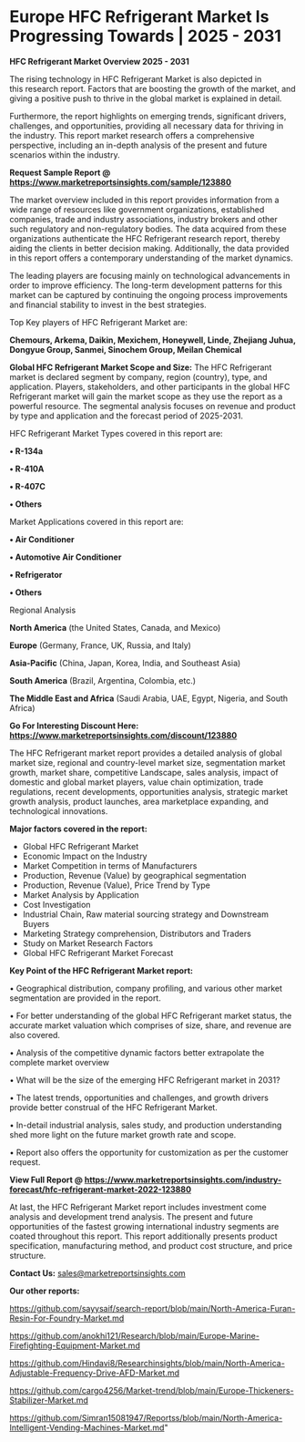 # Europe HFC Refrigerant Market Is Progressing Towards | 2025 - 2031

<Strong> HFC Refrigerant Market Overview 2025 - 2031</strong>

The rising technology in HFC Refrigerant Market is also depicted in this research report. Factors that are boosting the growth of the market, and giving a positive push to thrive in the global market is explained in detail.

Furthermore, the report highlights on emerging trends, significant drivers, challenges, and opportunities, providing all necessary data for thriving in the industry. This report market research offers a comprehensive perspective, including an in-depth analysis of the present and future scenarios within the industry.

<strong>Request Sample Report @ <a href=https://www.marketreportsinsights.com/sample/123880>https://www.marketreportsinsights.com/sample/123880</a></strong>

The market overview included in this report provides information from a wide range of resources like government organizations, established companies, trade and industry associations, industry brokers and other such regulatory and non-regulatory bodies. The data acquired from these organizations authenticate the HFC Refrigerant research report, thereby aiding the clients in better decision making. Additionally, the data provided in this report offers a contemporary understanding of the market dynamics.

The leading players are focusing mainly on technological advancements in order to improve efficiency. The long-term development patterns for this market can be captured by continuing the ongoing process improvements and financial stability to invest in the best strategies.

Top Key players of HFC Refrigerant Market are:

<strong>Chemours, Arkema, Daikin, Mexichem, Honeywell, Linde, Zhejiang Juhua, Dongyue Group, Sanmei, Sinochem Group, Meilan Chemical</strong>

<strong><b>Global HFC Refrigerant Market Scope and Size:</b></strong>
The HFC Refrigerant market is declared segment by company, region (country), type, and application. Players, stakeholders, and other participants in the global HFC Refrigerant market will gain the market scope as they use the report as a powerful resource. The segmental analysis focuses on revenue and product by type and application and the forecast period of 2025-2031.

HFC Refrigerant Market Types covered in this report are:

<strong>• R-134a

• R-410A

• R-407C

• Others</strong>

Market Applications covered in this report are:

<strong>• Air Conditioner

• Automotive Air Conditioner

• Refrigerator

• Others</strong> 

Regional Analysis

<strong>North America</strong> (the United States, Canada, and Mexico)

<strong>Europe</strong> (Germany, France, UK, Russia, and Italy)

<strong>Asia-Pacific</strong> (China, Japan, Korea, India, and Southeast Asia)

<strong>South America</strong> (Brazil, Argentina, Colombia, etc.)

<strong>The Middle East and Africa</strong> (Saudi Arabia, UAE, Egypt, Nigeria, and South Africa)

<strong>Go For Interesting Discount Here: <a href=https://www.marketreportsinsights.com/discount/123880>https://www.marketreportsinsights.com/discount/123880</a></strong>

The HFC Refrigerant market report provides a detailed analysis of global market size, regional and country-level market size, segmentation market growth, market share, competitive Landscape, sales analysis, impact of domestic and global market players, value chain optimization, trade regulations, recent developments, opportunities analysis, strategic market growth analysis, product launches, area marketplace expanding, and technological innovations.

<strong><b>Major factors covered in the report:</b></strong>
<ul>
  <li>Global HFC Refrigerant Market </li>
  <li>Economic Impact on the Industry</li>
  <li>Market Competition in terms of Manufacturers</li>
  <li>Production, Revenue (Value) by geographical segmentation</li>
  <li>Production, Revenue (Value), Price Trend by Type</li>
  <li>Market Analysis by Application</li>
  <li>Cost Investigation</li>
  <li>Industrial Chain, Raw material sourcing strategy and Downstream Buyers</li>
  <li>Marketing Strategy comprehension, Distributors and Traders</li>
  <li>Study on Market Research Factors</li>
  <li>Global HFC Refrigerant Market Forecast</li>
</ul>

<strong><b>Key Point of the HFC Refrigerant Market report:</b></strong>

• Geographical distribution, company profiling, and various other market segmentation are provided in the report.

• For better understanding of the global HFC Refrigerant market status, the accurate market valuation which comprises of size, share, and revenue are also covered.

• Analysis of the competitive dynamic factors better extrapolate the complete market overview

• What will be the size of the emerging HFC Refrigerant market in 2031?

• The latest trends, opportunities and challenges, and growth drivers provide better construal of the HFC Refrigerant Market.

• In-detail industrial analysis, sales study, and production understanding shed more light on the future market growth rate and scope.

• Report also offers the opportunity for customization as per the customer request.

<strong><b>View Full Report @ <a href=https://www.marketreportsinsights.com/industry-forecast/hfc-refrigerant-market-2022-123880>https://www.marketreportsinsights.com/industry-forecast/hfc-refrigerant-market-2022-123880</a></b></strong>


At last, the HFC Refrigerant Market report includes investment come analysis and development trend analysis. The present and future opportunities of the fastest growing international industry segments are coated throughout this report. This report additionally presents product specification, manufacturing method, and product cost structure, and price structure.

<strong>Contact Us:</strong>
sales@marketreportsinsights.com

<strong>Our other reports:</strong>

<a href=https://github.com/sayysaif/search-report/blob/main/North-America-Furan-Resin-For-Foundry-Market.md>https://github.com/sayysaif/search-report/blob/main/North-America-Furan-Resin-For-Foundry-Market.md</a>

<a href=https://github.com/anokhi121/Research/blob/main/Europe-Marine-Firefighting-Equipment-Market.md>https://github.com/anokhi121/Research/blob/main/Europe-Marine-Firefighting-Equipment-Market.md</a>

<a href=https://github.com/Hindavi8/Researchinsights/blob/main/North-America-Adjustable-Frequency-Drive-AFD-Market.md>https://github.com/Hindavi8/Researchinsights/blob/main/North-America-Adjustable-Frequency-Drive-AFD-Market.md</a>

<a href=https://github.com/cargo4256/Market-trend/blob/main/Europe-Thickeners-Stabilizer-Market.md>https://github.com/cargo4256/Market-trend/blob/main/Europe-Thickeners-Stabilizer-Market.md</a>

<a href=https://github.com/Simran15081947/Reportss/blob/main/North-America-Intelligent-Vending-Machines-Market.md>https://github.com/Simran15081947/Reportss/blob/main/North-America-Intelligent-Vending-Machines-Market.md</a>"
